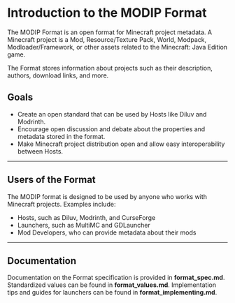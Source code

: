 # Introduction to the MODIP Format

The MODIP Format is an open format for Minecraft project metadata. A Minecraft project is a Mod, Resource/Texture Pack, World, Modpack, Modloader/Framework, or other assets related to the Minecraft: Java Edition game.

The Format stores information about projects such as their description, authors, download links, and more.

## Goals

- Create an open standard that can be used by Hosts like Diluv and Modrinth.
- Encourage open discussion and debate about the properties and metadata stored in the format.
- Make Minecraft project distribution open and allow easy interoperability between Hosts.

---

## Users of the Format

The MODIP format is designed to be used by anyone who works with Minecraft projects. Examples include:

- Hosts, such as Diluv, Modrinth, and CurseForge
- Launchers, such as MultiMC and GDLauncher
- Mod Developers, who can provide metadata about their mods

---

## Documentation

Documentation on the Format specification is provided in **format_spec.md**. Standardized values can be found in **format_values.md**. Implementation tips and guides for launchers can be found in **format_implementing.md**.
